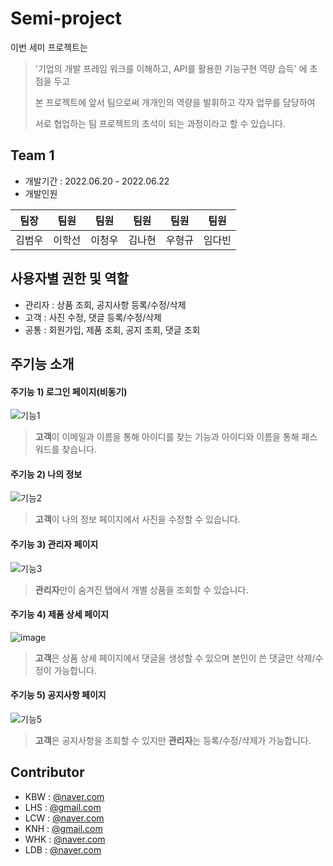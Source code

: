 # Semi-project

이번 세미 프로젝트는 

> '기업의 개발 프레임 워크를 이해하고, API를 활용한 기능구현 역량 습득' 에 초점을 두고
>
> 본 프로젝트에 앞서 팀으로써 개개인의 역량을 발휘하고 각자 업무를 담당하여
>
> 서로 협업하는 팀 프로젝트의 초석이 되는 과정이라고 할 수 있습니다.



## Team 1

- 개발기간 : 2022.06.20 - 2022.06.22
- 개발인원 

| 팀장   | 팀원   | 팀원   | 팀원   | 팀원   | 팀원   |
| ------ | ------ | ------ | ------ | ------ | ------ |
| 김범우 | 이학선 | 이청우 | 김나현 | 우형규 | 임다빈 |



## 사용자별 권한 및 역할

- 관리자 : 상품 조회, 공지사항 등록/수정/삭제
- 고객     : 사진 수정, 댓글 등록/수정/삭제
- 공통     : 회원가입, 제품 조회, 공지 조회, 댓글 조회



## 주기능 소개



#### 주기능 1) 로그인 페이지(비동기)

![기능1](https://user-images.githubusercontent.com/101780699/174922275-55779c1f-431d-4985-84e4-a84599b2f08f.jpg)

> **고객**이 이메일과 이름을 통해 아이디를 찾는 기능과 아이디와 이름을 통해 패스워드를 찾습니다.





#### 주기능 2) 나의 정보

![기능2](https://user-images.githubusercontent.com/101780699/174922596-1aa6cdc4-aa6b-498f-9939-d7c88b27959c.png)

> **고객**이 나의 정보 페이지에서 사진을 수정할 수 있습니다.

 



#### 주기능 3) 관리자 페이지

![기능3](https://user-images.githubusercontent.com/101780699/174922995-64089535-cff1-4dd6-863d-c2858eb7f0f9.png)

> **관리자**만이 숨겨진 탭에서 개별 상품을 조회할 수 있습니다.





#### 주기능 4) 제품 상세 페이지

![image](https://user-images.githubusercontent.com/101780699/174923306-9110caab-129b-4408-afe0-252ee9281f4b.png)

> **고객**은 상품 상세 페이지에서 댓글을 생성할 수 있으며 본인이 쓴 댓글만 삭제/수정이 가능합니다.





#### 주기능 5) 공지사항 페이지    

![기능5](https://user-images.githubusercontent.com/101780699/174924309-523e7ff2-3da7-434e-aa3b-834139d04b59.png)

> **고객**은 공지사항을 조회할 수 있지만 **관리자**는 등록/수정/삭제가 가능합니다.



## Contributor

- KBW : [@naver.com](mailto:@naver.com)
- LHS  : [@gmail.com](mailto:@gmail.com)
- LCW : [@naver.com](mailto:@naver.com)
- KNH : [@gmail.com](mailto:@gmail.com)
- WHK : [@naver.com](mailto:@naver.com)
- LDB : [@naver.com](mailto:@naver.com)